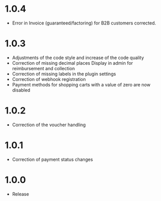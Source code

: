 # 1.0.4
* Error in Invoice (guaranteed/factoring) for B2B customers corrected.

# 1.0.3
* Adjustments of the code style and increase of the code quality
* Correction of missing decimal places Display in admin for reimbursement and collection
* Correction of missing labels in the plugin settings
* Correction of webhook registration
* Payment methods for shopping carts with a value of zero are now disabled

# 1.0.2
* Correction of the voucher handling

# 1.0.1
* Correction of payment status changes

# 1.0.0
* Release
